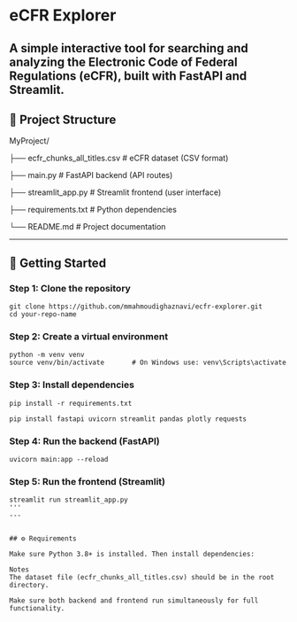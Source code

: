 # eCFR Explorer

A simple interactive tool for searching and analyzing the Electronic Code of Federal Regulations (eCFR), built with FastAPI and Streamlit.
---

## 📁 Project Structure

MyProject/

├── ecfr_chunks_all_titles.csv     # eCFR dataset (CSV format)

├── main.py                        # FastAPI backend (API routes)

├── streamlit_app.py               # Streamlit frontend (user interface)

├── requirements.txt               # Python dependencies

└── README.md                      # Project documentation



---

## 🔧 Getting Started

### Step 1: Clone the repository

```
git clone https://github.com/mmahmoudighaznavi/ecfr-explorer.git
cd your-repo-name
```

### Step 2: Create a virtual environment
```
python -m venv venv
source venv/bin/activate       # On Windows use: venv\Scripts\activate
```
### Step 3: Install dependencies
```
pip install -r requirements.txt

pip install fastapi uvicorn streamlit pandas plotly requests
```
### Step 4: Run the backend (FastAPI)
```
uvicorn main:app --reload
```
### Step 5: Run the frontend (Streamlit)
```
streamlit run streamlit_app.py
'''
---


## ⚙️ Requirements

Make sure Python 3.8+ is installed. Then install dependencies:

Notes
The dataset file (ecfr_chunks_all_titles.csv) should be in the root directory.

Make sure both backend and frontend run simultaneously for full functionality.

